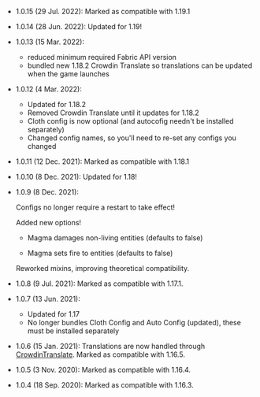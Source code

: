- 1.0.15 (29 Jul. 2022): Marked as compatible with 1.19.1
- 1.0.14 (28 Jun. 2022): Updated for 1.19!
- 1.0.13 (15 Mar. 2022):
  
  - reduced minimum required Fabric API version
  - bundled new 1.18.2 Crowdin Translate so translations can be updated when the game launches

- 1.0.12 (4 Mar. 2022):
  
  - Updated for 1.18.2
  - Removed Crowdin Translate until it updates for 1.18.2
  - Cloth config is now optional (and autocofig needn't be installed separately)
  - Changed config names, so you'll need to re-set any configs you changed

- 1.0.11 (12 Dec. 2021): Marked as compatible with 1.18.1
- 1.0.10 (8 Dec. 2021): Updated for 1.18!
- 1.0.9 (8 Dec. 2021): 

  Configs no longer require a restart to take effect!  

  Added new options!
  
  - Magma damages non-living entities (defaults to false)
    
  - Magma sets fire to entities (defaults to false)
  
  Reworked mixins, improving theoretical compatibility.

- 1.0.8 (9 Jul. 2021): Marked as compatible with 1.17.1.
- 1.0.7 (13 Jun. 2021): 
  - Updated for 1.17
  - No longer bundles Cloth Config and Auto Config (updated), these must be installed separately
- 1.0.6 (15 Jan. 2021): Translations are now handled through [CrowdinTranslate](https://crowdin.com/project/no-sneaking-over-magma).
  Marked as compatible with 1.16.5. 
- 1.0.5 (3 Nov. 2020): Marked as compatible with 1.16.4. 
- 1.0.4 (18 Sep. 2020): Marked as compatible with 1.16.3. 